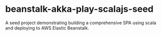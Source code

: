 # beanstalk-akka-play-scalajs-seed
A seed project demonstrating building a comprehensive SPA using scala and deploying to AWS Elastic Beanstalk.
